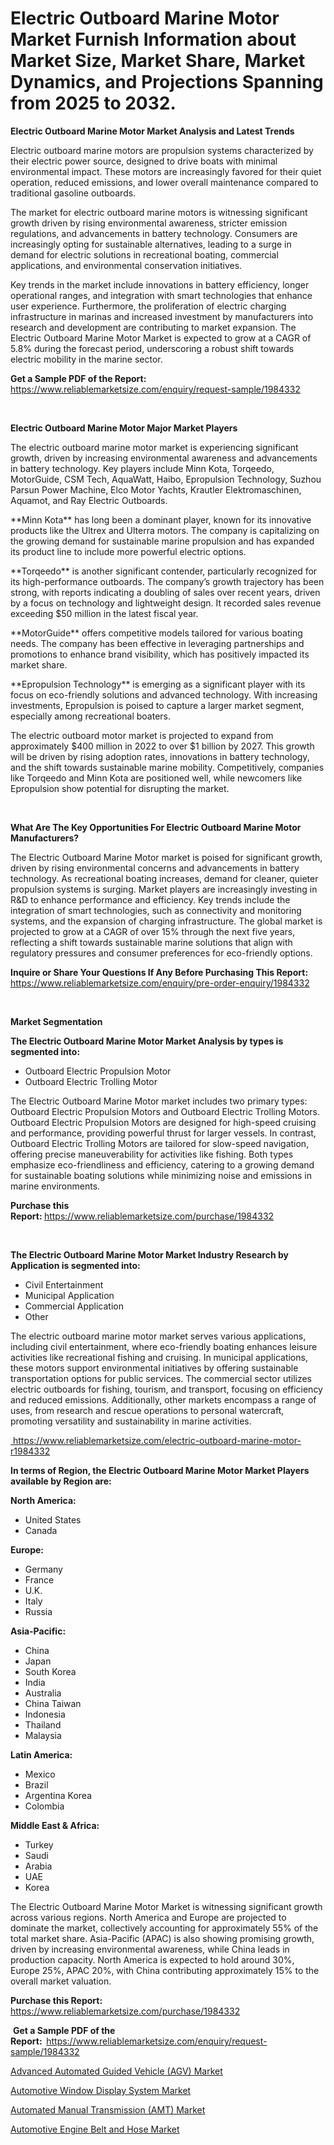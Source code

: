 <p><h1>Electric Outboard Marine Motor Market Furnish Information about Market Size, Market Share, Market Dynamics, and Projections Spanning from 2025 to 2032.</h1></p><p><strong>Electric Outboard Marine Motor Market Analysis and Latest Trends</strong></p>
<p><p>Electric outboard marine motors are propulsion systems characterized by their electric power source, designed to drive boats with minimal environmental impact. These motors are increasingly favored for their quiet operation, reduced emissions, and lower overall maintenance compared to traditional gasoline outboards. </p><p>The market for electric outboard marine motors is witnessing significant growth driven by rising environmental awareness, stricter emission regulations, and advancements in battery technology. Consumers are increasingly opting for sustainable alternatives, leading to a surge in demand for electric solutions in recreational boating, commercial applications, and environmental conservation initiatives. </p><p>Key trends in the market include innovations in battery efficiency, longer operational ranges, and integration with smart technologies that enhance user experience. Furthermore, the proliferation of electric charging infrastructure in marinas and increased investment by manufacturers into research and development are contributing to market expansion. The Electric Outboard Marine Motor Market is expected to grow at a CAGR of 5.8% during the forecast period, underscoring a robust shift towards electric mobility in the marine sector.</p></p>
<p><strong>Get a Sample PDF of the Report:&nbsp;</strong> <a href="https://www.reliablemarketsize.com/enquiry/request-sample/1984332?utm_campaign=2005&utm_medium=2&utm_source=Github&utm_content=ia&utm_term=31032025&utm_id=electric-outboard-marine-motor">https://www.reliablemarketsize.com/enquiry/request-sample/1984332</a></p>
<p>&nbsp;</p>
<p><strong>Electric Outboard Marine Motor Major Market Players</strong></p>
<p><p>The electric outboard marine motor market is experiencing significant growth, driven by increasing environmental awareness and advancements in battery technology. Key players include Minn Kota, Torqeedo, MotorGuide, CSM Tech, AquaWatt, Haibo, Epropulsion Technology, Suzhou Parsun Power Machine, Elco Motor Yachts, Krautler Elektromaschinen, Aquamot, and Ray Electric Outboards.</p><p>**Minn Kota** has long been a dominant player, known for its innovative products like the Ultrex and Ulterra motors. The company is capitalizing on the growing demand for sustainable marine propulsion and has expanded its product line to include more powerful electric options. </p><p>**Torqeedo** is another significant contender, particularly recognized for its high-performance outboards. The company’s growth trajectory has been strong, with reports indicating a doubling of sales over recent years, driven by a focus on technology and lightweight design. It recorded sales revenue exceeding $50 million in the latest fiscal year.</p><p>**MotorGuide** offers competitive models tailored for various boating needs. The company has been effective in leveraging partnerships and promotions to enhance brand visibility, which has positively impacted its market share.</p><p>**Epropulsion Technology** is emerging as a significant player with its focus on eco-friendly solutions and advanced technology. With increasing investments, Epropulsion is poised to capture a larger market segment, especially among recreational boaters.</p><p>The electric outboard motor market is projected to expand from approximately $400 million in 2022 to over $1 billion by 2027. This growth will be driven by rising adoption rates, innovations in battery technology, and the shift towards sustainable marine mobility. Competitively, companies like Torqeedo and Minn Kota are positioned well, while newcomers like Epropulsion show potential for disrupting the market.</p></p>
<p>&nbsp;</p>
<p><strong>What Are The Key Opportunities For Electric Outboard Marine Motor Manufacturers?</strong></p>
<p><p>The Electric Outboard Marine Motor market is poised for significant growth, driven by rising environmental concerns and advancements in battery technology. As recreational boating increases, demand for cleaner, quieter propulsion systems is surging. Market players are increasingly investing in R&D to enhance performance and efficiency. Key trends include the integration of smart technologies, such as connectivity and monitoring systems, and the expansion of charging infrastructure. The global market is projected to grow at a CAGR of over 15% through the next five years, reflecting a shift towards sustainable marine solutions that align with regulatory pressures and consumer preferences for eco-friendly options.</p></p>
<p><strong>Inquire or Share Your Questions If Any Before Purchasing This Report:</strong> <a href="https://www.reliablemarketsize.com/enquiry/pre-order-enquiry/1984332?utm_campaign=2005&utm_medium=2&utm_source=Github&utm_content=ia&utm_term=31032025&utm_id=electric-outboard-marine-motor">https://www.reliablemarketsize.com/enquiry/pre-order-enquiry/1984332</a></p>
<p>&nbsp;</p>
<p><strong>Market Segmentation</strong></p>
<p><strong>The Electric Outboard Marine Motor Market Analysis by types is segmented into:</strong></p>
<p><ul><li>Outboard Electric Propulsion Motor</li><li>Outboard Electric Trolling Motor</li></ul></p>
<p><p>The Electric Outboard Marine Motor market includes two primary types: Outboard Electric Propulsion Motors and Outboard Electric Trolling Motors. Outboard Electric Propulsion Motors are designed for high-speed cruising and performance, providing powerful thrust for larger vessels. In contrast, Outboard Electric Trolling Motors are tailored for slow-speed navigation, offering precise maneuverability for activities like fishing. Both types emphasize eco-friendliness and efficiency, catering to a growing demand for sustainable boating solutions while minimizing noise and emissions in marine environments.</p></p>
<p><strong>Purchase this Report:&nbsp;</strong><a href="https://www.reliablemarketsize.com/purchase/1984332?utm_campaign=2005&utm_medium=2&utm_source=Github&utm_content=ia&utm_term=31032025&utm_id=electric-outboard-marine-motor">https://www.reliablemarketsize.com/purchase/1984332</a></p>
<p>&nbsp;</p>
<p><strong>The Electric Outboard Marine Motor Market Industry Research by Application is segmented into:</strong></p>
<p><ul><li>Civil Entertainment</li><li>Municipal Application</li><li>Commercial Application</li><li>Other</li></ul></p>
<p><p>The electric outboard marine motor market serves various applications, including civil entertainment, where eco-friendly boating enhances leisure activities like recreational fishing and cruising. In municipal applications, these motors support environmental initiatives by offering sustainable transportation options for public services. The commercial sector utilizes electric outboards for fishing, tourism, and transport, focusing on efficiency and reduced emissions. Additionally, other markets encompass a range of uses, from research and rescue operations to personal watercraft, promoting versatility and sustainability in marine activities.</p></p>
<p><a href="https://www.reliablemarketsize.com/electric-outboard-marine-motor-r1984332?utm_campaign=2005&utm_medium=2&utm_source=Github&utm_content=ia&utm_term=31032025&utm_id=electric-outboard-marine-motor">&nbsp;https://www.reliablemarketsize.com/electric-outboard-marine-motor-r1984332</a></p>
<p><strong>In terms of Region, the Electric Outboard Marine Motor Market Players available by Region are:</strong></p>
<p>
    <p> <strong> North America: </strong>
        <ul>
            <li>United States</li>
            <li>Canada</li>
        </ul>
        </p> 
    <p> <strong> Europe: </strong>
        <ul>
            <li>Germany</li>
            <li>France</li>
            <li>U.K.</li>
            <li>Italy</li>
            <li>Russia</li>
        </ul>
        </p> 
    <p> <strong> Asia-Pacific: </strong>
        <ul>
            <li>China</li>
            <li>Japan</li>
            <li>South Korea</li>
            <li>India</li>
            <li>Australia</li>
            <li>China Taiwan</li>
            <li>Indonesia</li>
            <li>Thailand</li>
            <li>Malaysia</li>
        </ul>
        </p> 
    <p> <strong> Latin America: </strong>
        <ul>
            <li>Mexico</li>
            <li>Brazil</li>
            <li>Argentina Korea</li>
            <li>Colombia</li>
        </ul>
        </p> 
    <p> <strong> Middle East & Africa: </strong>
        <ul>
            <li>Turkey</li>
            <li>Saudi</li>
            <li>Arabia</li>
            <li>UAE</li>
            <li>Korea</li>
        </ul>
    </p>
    </p>
<p><p>The Electric Outboard Marine Motor Market is witnessing significant growth across various regions. North America and Europe are projected to dominate the market, collectively accounting for approximately 55% of the total market share. Asia-Pacific (APAC) is also showing promising growth, driven by increasing environmental awareness, while China leads in production capacity. North America is expected to hold around 30%, Europe 25%, APAC 20%, with China contributing approximately 15% to the overall market valuation.</p></p>
<p><strong>Purchase this Report: </strong><a href="https://www.reliablemarketsize.com/purchase/1984332?utm_campaign=2005&utm_medium=2&utm_source=Github&utm_content=ia&utm_term=31032025&utm_id=electric-outboard-marine-motor">https://www.reliablemarketsize.com/purchase/1984332</a></p>
<p>&nbsp;<strong>Get a Sample PDF of the Report:&nbsp;&nbsp;</strong><a href="https://www.reliablemarketsize.com/enquiry/request-sample/1984332?utm_campaign=2005&utm_medium=2&utm_source=Github&utm_content=ia&utm_term=31032025&utm_id=electric-outboard-marine-motor">https://www.reliablemarketsize.com/enquiry/request-sample/1984332</a></p>
<p><strong></strong></p>
<p><p><a href="https://github.com/lylyparadise/Market-Research-Report-List-6/blob/main/advanced-automated-guided-vehicle-agv-market.md?utm_campaign=2005&utm_medium=2&utm_source=Github&utm_content=ia&utm_term=31032025&utm_id=electric-outboard-marine-motor">Advanced Automated Guided Vehicle (AGV) Market</a></p><p><a href="https://github.com/kohushamudo3/Market-Research-Report-List-1/blob/main/automotive-window-display-system-market.md?utm_campaign=2005&utm_medium=2&utm_source=Github&utm_content=ia&utm_term=31032025&utm_id=electric-outboard-marine-motor">Automotive Window Display System Market</a></p><p><a href="https://github.com/gogashopkewy/Market-Research-Report-List-1/blob/main/automated-manual-transmission-amt-market.md?utm_campaign=2005&utm_medium=2&utm_source=Github&utm_content=ia&utm_term=31032025&utm_id=electric-outboard-marine-motor">Automated Manual Transmission (AMT) Market</a></p><p><a href="https://github.com/myrieronays5/Market-Research-Report-List-1/blob/main/automotive-engine-belt-and-hose-market.md?utm_campaign=2005&utm_medium=2&utm_source=Github&utm_content=ia&utm_term=31032025&utm_id=electric-outboard-marine-motor">Automotive Engine Belt and Hose Market</a></p></p>
